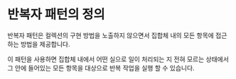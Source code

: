 # 반복자 패턴의 정의

반복자 패턴은 컬렉션의 구현 방법을 노출하지 않으면서 집합체 내의 모든 항목에 접근하는 방법을 제공합니다.

이 패턴을 사용하면 집합체 내에서 어떤 실으로 일이 처리되는 지 전혀 모르는 상태에서 그 안에 들어있는 모든 항목을 대상으로 반복 작업을 실행 할 수 있습니다. 